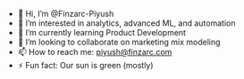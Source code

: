 - 👋 Hi, I’m @Finzarc-Piyush
- 👀 I’m interested in analytics, advanced ML, and automation
- 🌱 I’m currently learning Product Development
- 💞️ I’m looking to collaborate on marketing mix modeling
- 📫 How to reach me: piyush@finzarc.com
- ⚡ Fun fact: Our sun is green (mostly)

<!---
Finzarc-Piyush/Finzarc-Piyush is a ✨ special ✨ repository because its `README.md` (this file) appears on your GitHub profile.
You can click the Preview link to take a look at your changes.
--->
